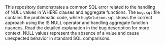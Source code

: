 This repository demonstrates a common SQL error related to the handling of NULL values in WHERE clauses and aggregate functions.  The `bug.sql` file contains the problematic code, while `bugSolution.sql` shows the correct approach using the IS NULL operator and handling aggregate function nuances.  Read the detailed explanation in the bug description for more context.  NULL values represent the absence of a value and cause unexpected behavior in standard SQL comparisons.